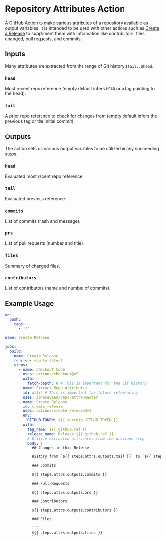 # Repository Attributes Action

A GitHub Action to make various attributes of a repository available as output variables.
It is intended to be used with other actions such as [Create a Release](https://github.com/marketplace/actions/create-a-release) to suppliment them with information like contributors, files changed, pull requests, and commits.


## Inputs

Many attributes are extracted from the range of Git history `$tail..$head`.

### `head`

Most recent repo reference (empty default infers `HEAD` or a tag pointing to the head).

### `tail`

A prior repo reference to check for changes from (empty default infers the previous tag or the initial commit).

## Outputs

The action sets up various output variables to be utilized in any succeeding steps.

### `head`

Evaluated most recent repo reference.

### `tail`

Evaluated previous reference.

### `commits`

List of commits (hash and message).

### `prs`

List of pull requests (number and title).

### `files`

Summary of changed files.

### `contributors`

List of contributors (name and number of commits).


## Example Usage

```yml
on:
  push:
    tags:
      - '*'

name: Create Release

jobs:
  build:
    name: Create Release
    runs-on: ubuntu-latest
    steps:
      - name: Checkout Code
        uses: actions/checkout@v2
        with:
          fetch-depth: 0 # This is important for the Git history
      - name: Extract Repo Attributes
        id: attrs # This is important for future referencing
        uses: ibnesayeed/repo-attrs@master
      - name: Create Release
        id: create_release
        uses: actions/create-release@v1
        env:
          GITHUB_TOKEN: ${{ secrets.GITHUB_TOKEN }}
        with:
          tag_name: ${{ github.ref }}
          release_name: Release ${{ github.ref }}
          # Utilize extracted attributes from the previous step
          body: |
            ## Changes in this Release

            History from `${{ steps.attrs.outputs.tail }}` to `${{ steps.attrs.outputs.head }}`

            ### Commits

            ${{ steps.attrs.outputs.commits }}

            ### Pull Requests

            ${{ steps.attrs.outputs.prs }}

            ### Contributors

            ${{ steps.attrs.outputs.contributors }}

            ### Files

            ```
            ${{ steps.attrs.outputs.files }}
            ```
```

